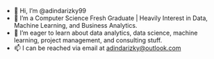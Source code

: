 - 👋 Hi, I’m @adindarizky99
- 👀 I’m a Computer Science Fresh Graduate | Heavily Interest in Data, Machine Learning, and Business Analytics.
- 🌱 I’m eager to learn about data analytics, data science, machine learning, project management, and consulting stuff.
- 📫 I can be reached via email at adindarizky@outlook.com

<!---
adindarizky99/adindarizky99 is a ✨ special ✨ repository because its `README.md` (this file) appears on your GitHub profile.
You can click the Preview link to take a look at your changes.
--->
